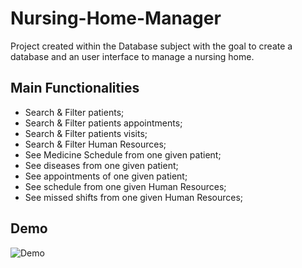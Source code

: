 # Nursing-Home-Manager
Project created within the Database subject with the goal to create a database and an user interface to manage a nursing home.

## Main Functionalities
  * Search & Filter patients;
  * Search & Filter patients appointments;
  * Search & Filter patients visits;
  * Search & Filter Human Resources;
  * See Medicine Schedule from one given patient;
  * See diseases from one given patient;
  * See appointments of one given patient;
  * See schedule from one given Human Resources;
  * See missed shifts from one given Human Resources;

## Demo
![Demo](https://image.ibb.co/dtPUz5/Final_Video_1.gif)
